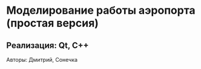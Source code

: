 # Моделирование работы аэропорта (простая версия)

## Реализация: Qt, C++
Авторы: Дмитрий, Сонечка

###

